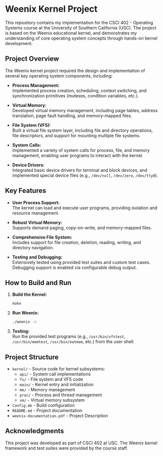 # Weenix Kernel Project

This repository contains my implementation for the CSCI 402 - Operating Systems course at the University of Southern California (USC). The project is based on the Weenix educational kernel, and demonstrates my understanding of core operating system concepts through hands-on kernel development.

## Project Overview

The Weenix kernel project required the design and implementation of several key operating system components, including:

- **Process Management:**  
  Implemented process creation, scheduling, context switching, and synchronization primitives (mutexes, condition variables, etc.).

- **Virtual Memory:**  
  Developed virtual memory management, including page tables, address translation, page fault handling, and memory-mapped files.

- **File System (VFS):**  
  Built a virtual file system layer, including file and directory operations, file descriptors, and support for mounting multiple file systems.

- **System Calls:**  
  Implemented a variety of system calls for process, file, and memory management, enabling user programs to interact with the kernel.

- **Device Drivers:**  
  Integrated basic device drivers for terminal and block devices, and implemented special device files (e.g., `/dev/null`, `/dev/zero`, `/dev/tty0`).

## Key Features

- **User Process Support:**  
  The kernel can load and execute user programs, providing isolation and resource management.

- **Robust Virtual Memory:**  
  Supports demand paging, copy-on-write, and memory-mapped files.

- **Comprehensive File System:**  
  Includes support for file creation, deletion, reading, writing, and directory navigation.

- **Testing and Debugging:**  
  Extensively tested using provided test suites and custom test cases. Debugging support is enabled via configurable debug output.

## How to Build and Run

1. **Build the Kernel:**  
   ```sh
   make
   ```

2. **Run Weenix:**  
   ```sh
   ./weenix -n
   ```

3. **Testing:**  
   Run the provided test programs (e.g., `/usr/bin/vfstest`, `/usr/bin/memtest`, `/usr/bin/eatmem`, etc.) from the user shell.

## Project Structure

- `kernel/` - Source code for kernel subsystems:
  - `api/` - System call implementations
  - `fs/` - File system and VFS code
  - `main/` - Kernel entry and initialization
  - `mm/` - Memory management
  - `proc/` - Process and thread management
  - `vm/` - Virtual memory subsystem
- `Config.mk` - Build configuration
- `README.md` - Project documentation
- `weenix-documentation.pdf` - Project Description

## Acknowledgments

This project was developed as part of CSCI 402 at USC. The Weenix kernel framework and test suites were provided by the course staff.
